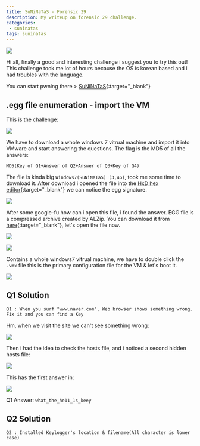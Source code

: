 ```yaml
---
title: SuNiNaTaS - Forensic 29
description: My writeup on forensic 29 challenge.
categories:
 - suninatas
tags: suninatas
---
```


![](https://i1.daumcdn.net/thumb/C264x200/?fname=https://t1.daumcdn.net/cfile/tistory/99DE7733599504E81D)

Hi all, finally a good and interesting challenge i suggest you to try this out! This challenge took me lot of hours because the OS is korean based and i had troubles with the language.

You can start pwning there > [SuNiNaTaS](http://suninatas.com/){:target="_blank"}

## .egg file enumeration - import the VM

This is the challenge:

![](https://i.imgur.com/0JT2wmF.png)

We have to download a whole windows 7 vitrual machine and import it into VMware and start answering the questions. The flag is the MD5 of all the answers: 

`MD5(Key of Q1+Answer of Q2+Answer of Q3+Key of Q4)`

The file is kinda big `Windows7(SuNiNaTaS) (3,4G)`, took me some time to download it. After download i opened the file into the [HxD hex editor](https://mh-nexus.de/en/hxd/){:target="_blank"} we can notice the egg signature.

![](https://i.imgur.com/ti8lUdg.png)

After some google-fu how can i open this file, i found the answer. EGG file is a compressed archive created by ALZip. You can download it from [here](https://download.cnet.com/ALZip/3000-2250_4-10326198.html){:target="_blank"}, let's open the file now.

![](https://i.imgur.com/3DSB6DR.png)

![](https://i.imgur.com/DhpRKPo.png)

Contains a whole windows7 vitrual machine, we have to double click the `.vmx` file this is the primary configuration file for the VM & let's boot it.

![](https://i.imgur.com/5NyYqNm.png)

## Q1 Solution

`Q1 : When you surf "www.naver.com", Web browser shows something wrong. Fix it and you can find a Key`

Hm, when we visit the site we can't see something wrong:

![](https://i.imgur.com/pWGgkzD.png)

Then i had the idea to check the hosts file, and i noticed a second hidden hosts file:

![](https://i.imgur.com/DxnYPM3.png)

This has the first answer in:

![](https://i.imgur.com/VMqqbeq.png)

Q1 Answer: `what_the_he11_1s_keey`

## Q2 Solution

`Q2 : Installed Keylogger's location & filename(All character is lower case)`

